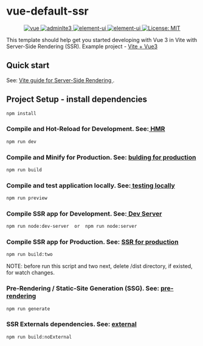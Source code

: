 #  vue-default-ssr 
<p align="center">
  <a href="https://github.com/vuejs/vue">
    <img src="https://img.shields.io/badge/vue-3.3.4-brightgreen.svg" alt="vue">
  </a>  
  <a href="https://github.com/vitejs/vite">
      <img src="https://img.shields.io/badge/vite-4.4.9-brightgreen.svg" alt="adminlte3">
  </a>  
<a href="https://github.com/vuejs/vuex">
    <img src="https://img.shields.io/badge/vuex-4.1.0-brightgreen.svg" alt="element-ui">
  </a>
<a href="https://github.com/expressjs/express">
    <img src="https://img.shields.io/badge/express-4.18.2-brightgreen.svg" alt="element-ui">
  </a>   
  <a href="https://opensource.org/licenses/MIT">
      <img src="https://img.shields.io/badge/License-MIT-blue.svg" alt="License: MIT">
    </a>  
</p>


This template should help get you started developing with Vue 3 in Vite with Server-Side Rendering (SSR).
Example project - [Vite + Vue3 ]( https://github.com/vitejs/vite/tree/v2/packages/playground/ssr-vue)

## Quick start

See: [Vite guide for Server-Side Rendering ]( https://vitejs.dev/guide/ssr.html).

## Project Setup - install dependencies

```sh
npm install
```

### Compile and Hot-Reload for Development.  See:[ HMR  ]( https://vitejs.dev/guide/features.html#hot-module-replacement)

```sh
npm run dev
```

### Compile and Minify for Production. See: [ bulding for production  ](https://v2.vitejs.dev/guide/build.html)

```sh
npm run build
```

### Compile and test application locally.  See:[ testing locally  ](https://vitejs.dev/guide/static-deploy.html#testing-the-app-locally)

```sh
npm run preview
```

### Compile SSR app for Development.  See:[ Dev Server  ]( https://v2.vitejs.dev/guide/ssr.html#setting-up-the-dev-server)

```sh
npm run node:dev-server  or  npm run node:server
```

### Compile SSR app for Production. See: [ SSR for production  ](https://v2.vitejs.dev/guide/ssr.html#building-for-production)

```sh
npm run build:two
```
NOTE: before run this script and two next, delete /dist directory, if existed, for watch changes.

### Pre-Rendering / Static-Site Generation (SSG). See: [ pre-rendering  ](https://v2.vitejs.dev/guide/ssr.html#pre-rendering-ssg)

```sh
npm run generate
```

### SSR Externals dependencies. See: [ external  ](https://v2.vitejs.dev/guide/ssr.html#ssr-externals)

```sh
npm run build:noExternal
```
